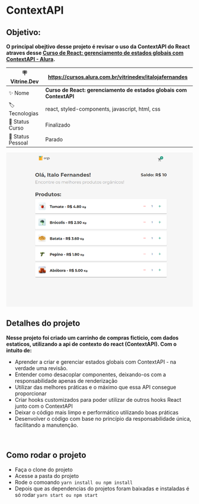 # ContextAPI
## Objetivo:
**O principal obejtivo desse projeto é revisar o uso da ContextAPI do React atraves desse [Curso de React: gerenciamento de estados globais com ContextAPI - Alura](https://cursos.alura.com.br/course/react-context-estados-globais-contextapi).**

| :placard: Vitrine.Dev | https://cursos.alura.com.br/vitrinedev/italojafernandes
| -------------  | --- |
| :sparkles: Nome | **Curso de React: gerenciamento de estados globais com ContextAPI**
| :label: Tecnologias | react, styled-components, javascript, html, css
| 🔖 Status Curso | Finalizado
| 📖 Status Pessoal | Parado

<!-- Inserir imagem com a #vitrinedev ao final do link -->
![Tela de Feira](assets/../public/assets/tela_de_feira.png?text=tela+de+feira#vitrinedev)

## Detalhes do projeto

**Nesse projeto foi criado um carrinho de compras ficticio, com dados estaticos, utilizando a api de contexto do react (ContextAPI). Com o intuito de:**

- Aprender a criar e gerenciar estados globais com ContextAPI - na verdade uma revisão.
- Entender como desacoplar componentes, deixando-os com a responsabilidade apenas de renderização
- Utilizar das melhores práticas e o máximo que essa API consegue proporcionar
- Criar hooks customizados para poder utilizar de outros hooks React junto com o ContextAPI
- Deixar o código mais limpo e performático utilizando boas práticas
- Desenvolver o código com base no princípio da responsabilidade única, facilitando a manutenção.

<br />

## Como rodar o projeto
- Faça o clone do projeto
- Acesse a pasta do projeto
- Rode o comoando ```yarn install ou npm install```
- Depois que as dependencias do projetos foram baixadas e instaladas é só rodar ```yarn start ou npm start```
